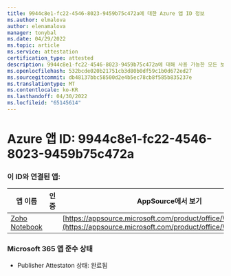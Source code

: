 ```yaml
---
title: 9944c8e1-fc22-4546-8023-9459b75c472a에 대한 Azure 앱 ID 정보
ms.author: elmalova
author: elenamalova
manager: tonybal
ms.date: 04/29/2022
ms.topic: article
ms.service: attestation
certification_type: attested
description: 9944c8e1-fc22-4546-8023-9459b75c472a에 대해 사용 가능한 모든 보안 및 규정 준수 정보입니다.
ms.openlocfilehash: 532bcde020b21751cb3d80b0df59c1b0d672ed27
ms.sourcegitcommit: db48137bbc58500d2e4b5ec78cb8f585b835237e
ms.translationtype: MT
ms.contentlocale: ko-KR
ms.lasthandoff: 04/30/2022
ms.locfileid: "65145614"
---
```

# <a name="azure-app-id-9944c8e1-fc22-4546-8023-9459b75c472a"></a>Azure 앱 ID: 9944c8e1-fc22-4546-8023-9459b75c472a


### <a name="apps-associated-with-this-id"></a>이 ID와 연결된 앱:
| **앱 이름** | **인증** | **AppSource에서 보기** |
|--------------|---------------|-----------------------|
| [Zoho Notebook](../forward/WA200001616.md) |  | [https://appsource.microsoft.com/product/office/WA200001616](https://appsource.microsoft.com/product/office/WA200001616) |

### <a name="microsoft-365-app-compliance-status"></a>Microsoft 365 앱 준수 상태
- Publisher Attestaton 상태: 완료됨
